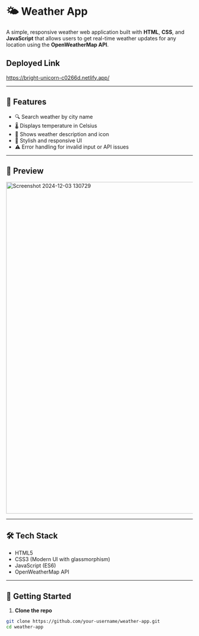 
# 🌤️ Weather App

A simple, responsive weather web application built with **HTML**, **CSS**, and **JavaScript** that allows users to get real-time weather updates for any location using the **OpenWeatherMap API**.


## Deployed Link
https://bright-unicorn-c0266d.netlify.app/

---

## 🚀 Features

- 🔍 Search weather by city name
- 🌡️ Displays temperature in Celsius
- 📝 Shows weather description and icon
- 🎨 Stylish and responsive UI
- ⚠️ Error handling for invalid input or API issues

---

## 📸 Preview

<img width="893" alt="Screenshot 2024-12-03 130729" src="https://github.com/user-attachments/assets/375a97ea-3e29-4488-8375-748bcde3ac4a" />


---

## 🛠️ Tech Stack

- HTML5
- CSS3 (Modern UI with glassmorphism)
- JavaScript (ES6)
- OpenWeatherMap API

---

## 🔑 Getting Started

1. **Clone the repo**

```bash
git clone https://github.com/your-username/weather-app.git
cd weather-app
